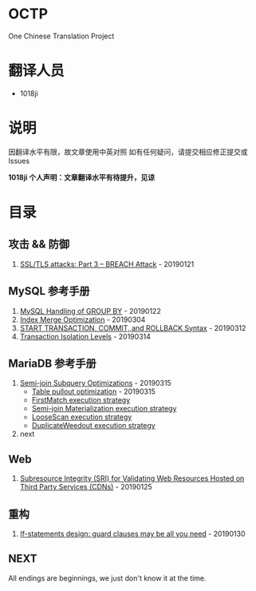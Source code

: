 # OCTP
One Chinese Translation Project

# 翻译人员
* 1018ji

# 说明
因翻译水平有限，故文章使用中英对照
如有任何疑问，请提交相应修正提交或 Issues

**1018ji 个人声明：文章翻译水平有待提升，见谅**

# 目录
## 攻击 && 防御
1. [SSL/TLS attacks: Part 3 – BREACH Attack](https://github.com/1018ji/OCTP/blob/master/201901/BREACH%20Attack.md) - 20190121

## MySQL 参考手册
1. [MySQL Handling of GROUP BY](https://github.com/1018ji/OCTP/blob/master/201901/%20MySQL%20Handling%20of%20GROUP%20BY.md) - 20190122
2. [Index Merge Optimization](https://github.com/1018ji/OCTP/blob/master/201903/Index%20Merge%20Optimization.md) - 20190304
3. [START TRANSACTION, COMMIT, and ROLLBACK Syntax](https://github.com/1018ji/OCTP/blob/master/201903/START%20TRANSACTION%2C%20COMMIT%2C%20and%20ROLLBACK%20Syntax.md) - 20190312
4. [Transaction Isolation Levels](https://github.com/1018ji/OCTP/blob/master/201903/Transaction%20Isolation%20Levels.md) - 20190314

## MariaDB 参考手册
1. [Semi-join Subquery Optimizations](https://github.com/1018ji/OCTP/blob/master/201903/Semi-join/0.%20Semi-join%20Subquery%20Optimizations.md) - 20190315
    * [Table pullout optimization](https://github.com/1018ji/OCTP/blob/master/201903/Semi-join/1.%20Table%20Pullout%20Optimization.md) - 20190315
    * [FirstMatch execution strategy](https://github.com/1018ji/OCTP/blob/master/201903/Semi-join/2%20FirstMatch%20Strategy.md)
    * [Semi-join Materialization execution strategy](https://github.com/1018ji/OCTP/blob/master/201903/Semi-join/3.%20Semi-join%20Materialization%20Strategy.md)
    * [LooseScan execution strategy](https://github.com/1018ji/OCTP/blob/master/201903/Semi-join/4.%20LooseScan%20Strategy.md)
    * [DuplicateWeedout execution strategy](https://github.com/1018ji/OCTP/blob/master/201903/Semi-join/5.%20DuplicateWeedout%20Strategy.md)
2. next

## Web
1. [Subresource Integrity (SRI) for Validating Web Resources Hosted on Third Party Services (CDNs)](https://github.com/1018ji/OCTP/blob/master/201901/Subresource%20Integrity%20(SRI)%20for%20Validating%20Web%20Resources%20Hosted%20on%20Third%20Party%20Services%20(CDNs).md) - 20190125

## 重构
1. [If-statements design: guard clauses may be all you need](https://github.com/1018ji/OCTP/blob/master/201901/If-statements%20design%20guard%20clauses%20may%20be%20all%20you%20need.md) - 20190130

## NEXT
All endings are beginnings, we just don't know it at the time.